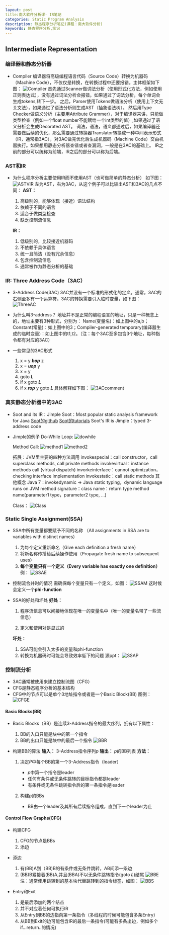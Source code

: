 ```yaml
---
layout: post
title:南大软件分析课- IR笔记
categories: Static Program Analysis
description: 静态程序分析笔记(课程：南大软件分析)
keywords: 静态程序分析,笔记
---
```


## Intermediate Representation
### 编译器和静态分析器
- Compiler
   编译器将高级编程语言代码（Source Code）转换为机器码（Machine Code），不仅仅是转换，在转换过程中还要报错。主体框架如下图：
![Compiler](/images/posts/SA/IR/compiler.png)
   首先通过Scanner做词法分析（使用形式化方法，例如使用正则表达式），没有通过词法分析会报错，如果通过了词法分析，每个单词会生成tokens,转下一步。
   之后，Parser使用Tokens做语法分析（使用上下文无关文法），如果通过了语法分析则生成AST（抽象语法树）。
   然后用Type Checker做语义分析（主要用Attribute Grammer），对于编译器来讲，只能做类型检查（例如一个float number不能赋给一个int类型的值）,如果通过了语义分析会生成Decorated AST。
   词法，语法，语义都通过后，如果编译器还需要做后续的优化，那么需要通过转换器Translator转换成一种中间表示形式（IR，通常指3AC），对3AC做完优化后生成机器码（Machine Code）交由机器执行。如果想用静态分析器查错或者查漏洞，一般是在3AC的基础上。
   IR之前的部分可以统称为前端，IR之后的部分可以称为后端。
### AST和IR
- 为什么程序分析主要使用IR而不使用AST（也可做简单的静态分析）
   如下图：
   ![ASTVIR](/images/posts/SA/IR/ASTVIR.png)
   左为AST，右为3AC，从这个例子可以比较出AST和3AC的几点不同：
   **AST：**
   1. 高级别的，能够体现（接近）语法结构
   2. 依赖于不同的语言
   3. 适合于做类型检查   
   4. 缺乏控制流信息
   
   **IR：**
   
   1. 低级别的，比较接近机器码
   2. 不依赖于具体语言
   3. 统一且简洁（没有冗余信息）
   4. 包含控制流信息
   5. 通常被作为静态分析的基础

### IR: Three Address Code（3AC）
- 3-Address Code(3AC)
   3AC并没有一个标准的形式化的定义。通常，3AC的右侧至多有一个运算符，3AC的转换需要引入临时变量，如下图：
![ThreeAC](/images/posts/SA/IR/3AC.png)


- 为什么叫3-address？
   地址并不是正常的编程语言的地址，只是一种概念上的，地址主要有3种形式，分别为：
Name(变量名)：如上图中的a,b；Constant(常量)：如上图中的3；Compiler-generated temporary(编译器生成的临时变量)：如上图中的t1,t2。（注：每个3AC至多包含3个地址，每种指令都有对应的3AC）
   
- 一些常见的3AC形式
   1. x = y ***bop*** z
   2. x = ***uop*** y
   3. x = y
   4. goto ***L***
   5. if x goto ***L***
   6. if x ***rop*** y goto ***L***
   具体解释如下图：
![3ACcomment](/images/posts/SA/IR/3ACcomment.png)
   
   
### 真实静态分析器中的3AC
- Soot and its IR：Jimple
   Soot：Most popular static analysis framework for Java
   [Soot的github](https://github.com/Sable/soot)
   [Soot的tutorials](https://github.com/Sable/soot/wiki/Tutorials)
   Soot's IR is Jimple：typed 3-address code
   
-  Jimple的例子
   Do-While Loop:
![dowhile](/images/posts/SA/IR/dowhile.png)

   Method Call:
![method1](/images/posts/SA/IR/methodcall1.png)
![method2](/images/posts/SA/IR/methodcall2.png)

   拓展：JVM里主要的四种方法调用
   invokespecial：call constructor，call superclass methods, call private methods
   invokevirtual：instance methods call (virtual dispatch)
   invorkeinterface：cannot optimization，checking interface implementation
   invokestatic：call static methods
   其他概念
   Java  7：invokedynamic -> Java static typing，dynamic language runs on JVM
   method signature：class name：return type method name(parameter1 type，parameter2 type, ...)
   
   Class：
![Class](/images/posts/SA/IR/class.png)

   
### Static Single Assignment(SSA)
- SSA中所有变量都要赋予不同的名称
   （All assignments in SSA are to variables with distinct names）
   1. 为每个定义重新命名（Give each definition a fresh name）
   2. 将新名称传播给后续操作使用（Propagate fresh name to subsequent uses）
   3. **每个变量只有一个定义（Every variable has exactly one definition）**
   例：
   ![SSAE](/images/posts/SA/IR/SSAexample.png) 


- 控制流合并时的情况
   需确保每个变量只有一个定义，如图：
   ![SSAM](/images/posts/SA/IR/SSAmerge.png)
   这时候会定义一个**phi-function**
-  SSA的好处和坏处
   **好处：**
   1. 程序流信息可以间接地体现在唯一的变量名中（唯一的变量名带了一些流信息）
   
   2. 定义和使用对是显式的
   
   **坏处：**
   
   1. SSA可能会引入太多的变量和phi-function
   2. 转换为机器码时可能会导致效率低下的问题
       源ppt：
   ![SSAP](/images/posts/SA/IR/SSAPPT.png)

### 控制流分析
- 3AC通常被使用来建立控制流图（CFG）
- CFG是静态程序分析的基本结构
- CFG中的节点可以是单个3地址指令或者是一个Basic Block(BB)
图例：
![CFGE](/images/posts/SA/IR/CFGexample.png)


#### Basic Blocks(BB)
- Basic Blocks（BB）是连续3-Address指令的最大序列，拥有以下属性：
   1. BB的入口只能是块中的第一个指令
   2. BB的出口只能是块中的最后一个指令
![BBR](/images/posts/SA/IR/BBregular.png)

- 构建BB的算法
   **输入：**
   3-Address指令序列*p*
   **输出：**
   *p*的BB列表
   **方法：**
   1. 决定*P*中每个BB的第一个3-Address指令（leader）
      
      - *p*中第一个指令是leader
      - 任何有条件或无条件跳转的目标指令都是leader
      - 有条件或无条件跳转指令后的第一条指令是leader
   2. 构建*p*的BBs
      - BB由一个leader及其所有后续指令组成，直到下一个leader为止
#### Control Flow Graphs(CFG)
- 构建CFG
   1. CFG的节点是BBs
   2. 添边
- 添边
   1. 有(BB)A到（BB)B的有条件或无条件跳转，AB间添一条边
   2. (BB)B紧接着(BB)A,并且(BBA)不以无条件跳转指令(goto ***L***)结尾
![BBE](/images/posts/SA/IR/BBedge.png)
注：通常使用跳转到的基本块代替跳转到的指令标签，如图：
![BBS](/images/posts/SA/IR/BBstate.png)

- Entry和Exit
   1. 是最后添加的两个结点
   2. 并不对应着任何可执行IR
   3. 从Entry到BB的边指向第一条指令（多线程的时候可能包含多条Entry）
   4. 从BB到Exit的边可能包含IR的最后一条指令(可能有多条出边，例如多个if...return..的情况)